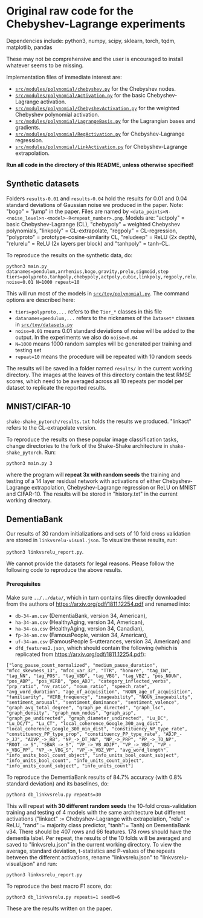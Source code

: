 # Original raw code for the Chebyshev-Lagrange experiments

Dependencies include: python3, numpy, scipy, sklearn, torch, tqdm, matplotlib, pandas

These may not be comprehensive and the user is encouraged to install whatever seems to be missing.

Implementation files of immediate interest are:
 - [```src/modules/polynomial/chebyshev.py```](src/modules/polynomial/chebyshev.py) for the Chebyshev nodes.
 - [```src/modules/polynomial/Activation.py```](src/modules/polynomial/Activation.py) for the basic Chebyshev-Lagrange activation.
 - [```src/modules/polynomial/ChebyshevActivation.py```](src/modules/polynomial/ChebyshevActivation.py) for the weighted Chebyshev polynomial activation.
 - [```src/modules/polynomial/LagrangeBasis.py```](src/modules/polynomial/LagrangeBasis.py) for the Lagrangian bases and gradients.
 - [```src/modules/polynomial/RegActivation.py```](src/modules/polynomial/RegActivation.py) for Chebyshev-Lagrange regression.
 - [```src/modules/polynomial/LinkActivation.py```](src/modules/polynomial/LinkActivation.py) for Chebyshev-Lagrange extrapolation.

**Run all code in the directory of this README, unless otherwise specified!**

## Synthetic datasets

Folders ```results-0.01``` and ```results-0.04``` hold the results for 0.01 and 0.04 standard deviations of Gaussian noise we produced in the paper. Note: "bogo" = "jump" in the paper. Files are named by ```<data_points>N-<noise_level>n-<model>-R<repeat_number>.png```. Models are: "actpoly" = basic Chebyshev-Lagrange (CL), "chebypoly" = weighted Chebyshev polynomials, "linkpoly" = CL-extrapolate, "regpoly" = CL-regression, "polyproto" = prototype-cosine-similarity CL, "reludeep" = ReLU (2x depth), "relurelu" = ReLU (2x layers per block) and "tanhpoly" = tanh-CL.

To reproduce the results on the synthetic data, do:

```
python3 main.py datanames=pendulum,arrhenius,bogo,gravity,prelu,sigmoid,step tiers=polyproto,tanhpoly,chebypoly,actpoly,cubic,linkpoly,regpoly,relu,tanh,relurelu,reludeep noise=0.01 N=1000 repeat=10
```

This will run most of the models in [```src/toy/polynomial.py```](src/toy/polynomial.py). The command options are described here:
  - ```tiers=polyproto,...``` refers to the ```Tier_*``` classes in this file
  - ```datanames=pendulum,...``` refers to the nicknames of the ```Dataset*``` classes in [```src/toy/datasets.py```](src/toy/datasets.py)
  - ```noise=0.01``` means 0.01 standard deviations of noise will be added to the output. In the experiments we also do ```noise=0.04```
  - ```N=1000``` means 1000 random samples will be generated per training and testing set
  - ```repeat=10``` means the procedure will be repeated with 10 random seeds

The results will be saved in a folder named ```results/``` in the current working directory. The images at the leaves of this directory contain the test RMSE scores, which need to be averaged across all 10 repeats per model per dataset to replicate the reported results.

## MNIST/CIFAR-10

```shake-shake_pytorch/results.txt``` holds the results we produced. "linkact" refers to the CL-extrapolate version.

To reproduce the results on these popular image classification tasks, change directories to the fork of the Shake-Shake architecture in ```shake-shake_pytorch```. Run:

```
python3 main.py 3
```

where the program will **repeat 3x with random seeds** the training and testing of a 14 layer residual network with activations of either Chebyshev-Lagrange extrapolation, Chebyshev-Lagrange regression or ReLU on MNIST and CIFAR-10. The results will be stored in "history.txt" in the current working directory.

## DementiaBank

Our results of 30 random initializations and sets of 10 fold cross validation are stored in ```linkvsrelu-visual.json```. To visualize these results, run:

```python3 linkvsrelu_report.py```.

We cannot provide the datasets for legal reasons. Please follow the following code to reproduce the above results.

#### Prerequisites
Make sure ```../../data/```, which in turn contains files directly downloaded from the authors of <https://arxiv.org/pdf/1811.12254.pdf> and renamed into:
  - ```db-34-am.csv``` (DementiaBank, version 34, American), 
  - ```ha-34-am.csv``` (HealthyAging, version 34, American), 
  - ```ha-34-ca.csv``` (HealthyAging, version 34, Canadian), 
  - ```fp-34-am.csv``` (FamousPeople, version 34, American), 
  - ```uf-34-am.csv``` (FamousPeople 5-utterances, version 34, American) and 
  - ```dfd_features2.json```, which should contain the following (which is replicated from <https://arxiv.org/pdf/1811.12254.pdf>):

```
["long_pause_count_normalized", "medium_pause_duration", "mfcc_skewness_13", "mfcc_var_32", "TTR", "honore", "tag_IN", "tag_NN", "tag_POS", "tag_VBD", "tag_VBG", "tag_VBZ", "pos_NOUN", "pos_ADP", "pos_VERB", "pos_ADJ", "category_inflected_verbs", "prp_ratio", "nv_ratio", "noun_ratio", "speech_rate", "avg_word_duration", "age_of_acquisition", "NOUN_age_of_acquisition", "familiarity", "VERB_frequency", "imageability", "NOUN_imageability", "sentiment_arousal", "sentiment_dominance", "sentiment_valence", "graph_avg_total_degree", "graph_pe_directed", "graph_lsc", "graph_density", "graph_num_nodes", "graph_asp", "graph_pe_undirected", "graph_diameter_undirected", "Lu_DC", "Lu_DC/T", "Lu_CT", "local_coherence_Google_300_avg_dist", "local_coherence_Google_300_min_dist", "constituency_NP_type_rate", "constituency_PP_type_prop", "constituency_PP_type_rate", "ADJP_->_JJ", "ADVP_->_RB", "NP_->_DT_NN", "NP_->_PRP", "PP_->_TO_NP", "ROOT_->_S", "SBAR_->_S", "VP_->_VB_ADJP", "VP_->_VBG", "VP_->_VBG_PP", "VP_->_VBG_S", "VP_->_VBZ_VP", "avg_word_length", "info_units_bool_count_object", "info_units_bool_count_subject", "info_units_bool_count", "info_units_count_object", "info_units_count_subject", "info_units_count"]
```

To reproduce the DementiaBank results of 84.7% accuracy (with 0.8% standard deviation) and its baselines, do:

```
python3 db_linkvsrelu.py repeats=30
```

This will repeat **with 30 different random seeds** the 10-fold cross-validation training and testing of 4 models with the same architecture but different activations ("linkact" := Chebyshev-Lagrange with extrapolation, "relu" := ReLU, "rand" := majority class predictor, "tanh":= Tanh) on DementiaBank v34. There should be 407 rows and 66 features. 178 rows should have the dementia label. Per repeat, the results of the 10 folds will be averaged and saved to "linkvsrelu.json" in the current working directory. To view the average, standard deviation, t-statistics and P-values of the repeats between the different activations, rename "linkvsrelu.json" to "linkvsrelu-visual.json" and run:

```
python3 linkvsrelu_report.py
```

To reproduce the best macro F1 score, do:

```
python3 db_linkvsrelu.py repeats=1 seed0=6
```

These are the results written on the paper.
